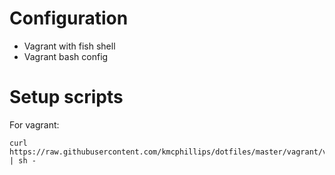 # Configuration

* Vagrant with fish shell
* Vagrant bash config

# Setup scripts

For vagrant:

```
curl https://raw.githubusercontent.com/kmcphillips/dotfiles/master/vagrant/vagrant.sh | sh -
```
